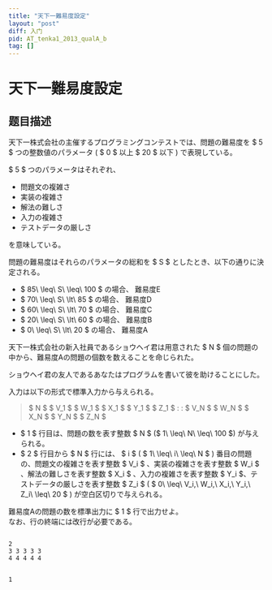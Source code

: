 ```yaml
---
title: "天下一難易度設定"
layout: "post"
diff: 入门
pid: AT_tenka1_2013_qualA_b
tag: []
---
```


# 天下一難易度設定

## 题目描述

[problemUrl]: https://atcoder.jp/contests/tenka1-2013-quala/tasks/tenka1_2013_qualA_b

 天下一株式会社の主催するプログラミングコンテストでは、問題の難易度を $ 5 $ つの整数値のパラメータ ( $ 0 $ 以上 $ 20 $ 以下 ) で表現している。

 $ 5 $ つのパラメータはそれぞれ、

- 問題文の複雑さ
- 実装の複雑さ
- 解法の難しさ
- 入力の複雑さ
- テストデータの厳しさ

 を意味している。

 問題の難易度はそれらのパラメータの総和を $ S $ としたとき、以下の通りに決定される。

- $ 85\ \leq\ S\ \leq\ 100 $ の場合、 難易度E
- $ 70\ \leq\ S\ \lt\ 85 $ の場合、 難易度D
- $ 60\ \leq\ S\ \lt\ 70 $ の場合、 難易度C
- $ 20\ \leq\ S\ \lt\ 60 $ の場合、 難易度B
- $ 0\ \leq\ S\ \lt\ 20 $ の場合、 難易度A

 天下一株式会社の新入社員であるショウヘイ君は用意された $ N $ 個の問題の中から、難易度Aの問題の個数を数えることを命じられた。

 ショウヘイ君の友人であるあなたはプログラムを書いて彼を助けることにした。

 入力は以下の形式で標準入力から与えられる。

> $ N $ $ V_1 $ $ W_1 $ $ X_1 $ $ Y_1 $ $ Z_1 $ : : $ V_N $ $ W_N $ $ X_N $ $ Y_N $ $ Z_N $

- $ 1 $ 行目は、問題の数を表す整数 $ N $ ($ 1\ \leq\ N\ \leq\ 100 $) が与えられる。
- $ 2 $ 行目から $ N $ 行には、 $ i $ ( $ 1\ \leq\ i\ \leq\ N $ ) 番目の問題の、問題文の複雑さを表す整数 $ V_i $ 、実装の複雑さを表す整数 $ W_i $ 、解法の難しさを表す整数 $ X_i $ 、入力の複雑さを表す整数 $ Y_i $、テストデータの厳しさを表す整数 $ Z_i $ ( $ 0\ \leq\ V_i,\ W_i,\ X_i,\ Y_i,\ Z_i\ \leq\ 20 $ ) が空白区切りで与えられる。

 難易度Aの問題の数を標準出力に $ 1 $ 行で出力せよ。  
 なお、行の終端には改行が必要である。

 ```

2
3 3 3 3 3
4 4 4 4 4
```

 ```

1
```

